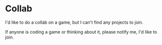 # Collab

I'd like to do a collab on a game, but I can't find any projects to join.

If anyone is coding a game or thinking about it, please notify me, I'd like to join.
